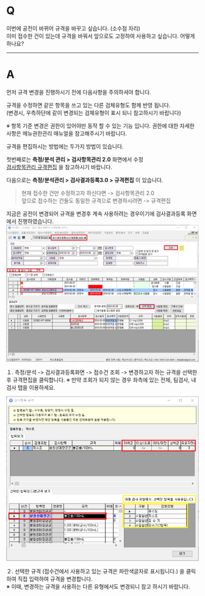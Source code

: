 # Q

이번에 공전이 바뀌어 규격을 바꾸고 싶습니다. (소수점 자리)  
이미 접수한 건이 있는데 규격을 바꿔서 앞으로도 고정하여 
사용하고 싶습니다. 어떻게 하나요?

***
# A
먼저 규격 변경을 진행하시기 전에 다음사항을 주의하셔야 합니다.

규격을 수정하면 같은 항목을 쓰고 있는 다른 검체유형도 함께 반영 됩니다.  
(변경시, 우측하단에 같이 변경되는 검체유형이 표시 되니 참고하시기 바랍니다)  

※ 항목 기준 변경은 권한이 있어야만 동작 할 수 있는 기능 입니다.
권한에 대한 자세한 사항은 메뉴권한관리 매뉴얼을 참고해주시기 바랍니다.
  
규격을 편집하시는 방법에는 두가지 방법이 있습니다.  

첫번째로는 **측정/분석 관리 > 검사항목관리 2.0** 화면에서 수정  
[검사항목관리 규격편집](/004측정분석관리/004-02검사항목관리.md) 을 참고하시기 바랍니다.  

다음으로는 **측정/분석관리 > 검사결과등록3.0 > 규격편집** 이
있습니다.
>현재 접수한 건만 수정하고자 하신다면 -> 검사항목관리 2.0  
앞으로 접수하는 건들도 동일한 규격으로 변경하시려면 -> 규격편집

지금은 공전이 변경되어 규격을 변경후 계속 사용하려는 경우이기에
검사결과등록 화면에서 진행하였습니다.
![](/assets/faq/004-07/01규격수정.png)

１. 측정/분석 -> 검사결과등록화면 -> 접수건 조회 -> 변경하고자 하는
규격을 선택한 후 규격편집을 클릭합니다.
※ 만약 조회가 되지 않는 경우 좌측에 있는 전체, 팀검사, 내검사 탭을 이용하세요.

![](/assets/faq/004-07/02규격수정.png)

２. 선택한 규격 (접수건에서 사용하고 있는 규격은 파란색글자로 표시됩니다.) 을 클릭하여 직접 입력하여 규격을 변경합니다.  
※ 이때, 변경하는 규격을 사용하는 다른 유형에서도 변경되니 참고 하시기 바랍니다. 